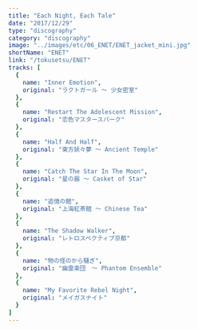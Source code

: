 ```yaml
---
title: "Each Night, Each Tale"
date: "2017/12/29"
type: "discography"
category: "discography"
image: "../images/etc/06_ENET/ENET_jacket_mini.jpg"
shortName: "ENET"
link: "/tokusetsu/ENET"
tracks: [
  {
    name: "Inner Emotion", 
    original: "ラクトガール ～ 少女密室"
  },
  {
    name: "Restart The Adolescent Mission",
    original: "恋色マスタースパーク"
  },
  {
    name: "Half And Half",
    original: "東方妖々夢 ～ Ancient Temple"
  },
  {
    name: "Catch The Star In The Moon", 
    original: "星の器 ～ Casket of Star"
  },
  {
    name: "追憶の館", 
    original: "上海紅茶館 ～ Chinese Tea"
  },
  {
    name: "The Shadow Walker", 
    original: "レトロスペクティブ京都"
  },
  {
    name: "物の怪のから騒ぎ", 
    original: "幽霊楽団　～ Phantom Ensemble"
  },
  {
    name: "My Favorite Rebel Night", 
    original: "メイガスナイト"
  }
]
---
```


